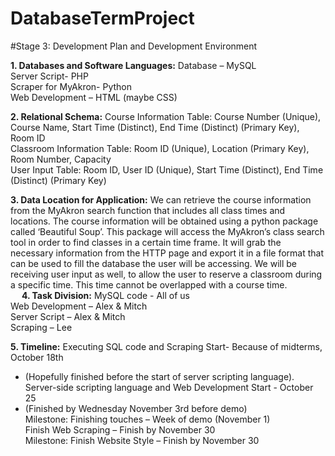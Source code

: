 # DatabaseTermProject
#Stage 3: Development Plan and Development Environment

**1. Databases and Software Languages:**
Database – MySQL  
Server Script- PHP  
Scraper for MyAkron- Python  
Web Development – HTML (maybe CSS)  

**2. Relational Schema:**
Course Information Table: Course Number (Unique), Course Name, Start Time (Distinct), End Time (Distinct) (Primary Key), Room ID  
Classroom Information Table: Room ID (Unique), Location (Primary Key), Room Number, Capacity  
User Input Table: Room ID, User ID (Unique), Start Time (Distinct), End Time (Distinct) (Primary Key)  

**3. Data Location for Application:**
We can retrieve the course information from the MyAkron search function that includes all class times and locations.  The course information will be obtained using a python package called ‘Beautiful Soup’. This package will access the MyAkron’s class search tool in order to find classes in a certain time frame. It will grab the necessary information from the HTTP page and export it in a file format that can be used to fill the database the user will be accessing. We will be receiving user input as well, to allow the user to reserve a classroom during a specific time. This time cannot be overlapped with a course time.  
 
**4. Task Division:**
MySQL code - All of us  
Web Development – Alex & Mitch  
Server Script – Alex & Mitch  
Scraping – Lee  

**5. Timeline:**
Executing SQL code and Scraping Start- Because of midterms, October 18th   
-	(Hopefully finished before the start of server scripting language).  
Server-side scripting language and Web Development Start - October 25  
-	(Finished by Wednesday November 3rd before demo)  
Milestone: Finishing touches – Week of demo (November 1)  
Finish Web Scraping – Finish by November 30  
Milestone: Finish Website Style – Finish by November 30  
